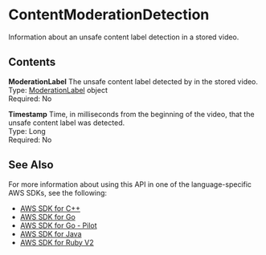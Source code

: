 # ContentModerationDetection<a name="API_ContentModerationDetection"></a>

Information about an unsafe content label detection in a stored video\.

## Contents<a name="API_ContentModerationDetection_Contents"></a>

 **ModerationLabel**   <a name="rekognition-Type-ContentModerationDetection-ModerationLabel"></a>
The unsafe content label detected by in the stored video\.  
Type: [ModerationLabel](API_ModerationLabel.md) object  
Required: No

 **Timestamp**   <a name="rekognition-Type-ContentModerationDetection-Timestamp"></a>
Time, in milliseconds from the beginning of the video, that the unsafe content label was detected\.  
Type: Long  
Required: No

## See Also<a name="API_ContentModerationDetection_SeeAlso"></a>

For more information about using this API in one of the language\-specific AWS SDKs, see the following:
+  [AWS SDK for C\+\+](https://docs.aws.amazon.com/goto/SdkForCpp/rekognition-2016-06-27/ContentModerationDetection) 
+  [AWS SDK for Go](https://docs.aws.amazon.com/goto/SdkForGoV1/rekognition-2016-06-27/ContentModerationDetection) 
+  [AWS SDK for Go \- Pilot](https://docs.aws.amazon.com/goto/SdkForGoPilot/rekognition-2016-06-27/ContentModerationDetection) 
+  [AWS SDK for Java](https://docs.aws.amazon.com/goto/SdkForJava/rekognition-2016-06-27/ContentModerationDetection) 
+  [AWS SDK for Ruby V2](https://docs.aws.amazon.com/goto/SdkForRubyV2/rekognition-2016-06-27/ContentModerationDetection) 